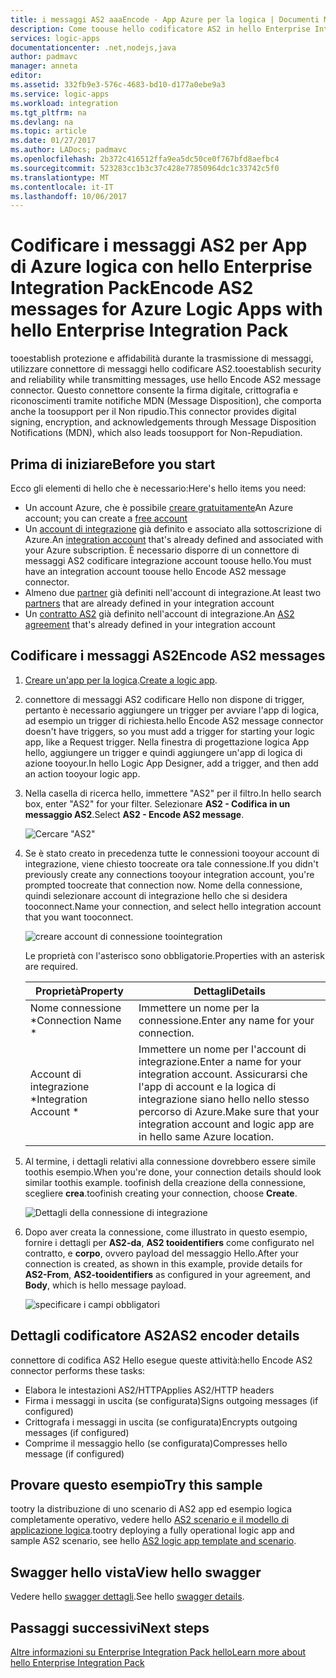 ```yaml
---
title: i messaggi AS2 aaaEncode - App Azure per la logica | Documenti Microsoft
description: Come toouse hello codificatore AS2 in hello Enterprise Integration Pack per le app di logica di Azure
services: logic-apps
documentationcenter: .net,nodejs,java
author: padmavc
manager: anneta
editor: 
ms.assetid: 332fb9e3-576c-4683-bd10-d177a0ebe9a3
ms.service: logic-apps
ms.workload: integration
ms.tgt_pltfrm: na
ms.devlang: na
ms.topic: article
ms.date: 01/27/2017
ms.author: LADocs; padmavc
ms.openlocfilehash: 2b372c416512ffa9ea5dc50ce0f767bfd8aefbc4
ms.sourcegitcommit: 523283cc1b3c37c428e77850964dc1c33742c5f0
ms.translationtype: MT
ms.contentlocale: it-IT
ms.lasthandoff: 10/06/2017
---
```

# <a name="encode-as2-messages-for-azure-logic-apps-with-hello-enterprise-integration-pack"></a><span data-ttu-id="4d13d-103">Codificare i messaggi AS2 per App di Azure logica con hello Enterprise Integration Pack</span><span class="sxs-lookup"><span data-stu-id="4d13d-103">Encode AS2 messages for Azure Logic Apps with hello Enterprise Integration Pack</span></span>

<span data-ttu-id="4d13d-104">tooestablish protezione e affidabilità durante la trasmissione di messaggi, utilizzare connettore di messaggi hello codificare AS2.</span><span class="sxs-lookup"><span data-stu-id="4d13d-104">tooestablish security and reliability while transmitting messages, use hello Encode AS2 message connector.</span></span> <span data-ttu-id="4d13d-105">Questo connettore consente la firma digitale, crittografia e riconoscimenti tramite notifiche MDN (Message Disposition), che comporta anche la toosupport per il Non ripudio.</span><span class="sxs-lookup"><span data-stu-id="4d13d-105">This connector provides digital signing, encryption, and acknowledgements through Message Disposition Notifications (MDN), which also leads toosupport for Non-Repudiation.</span></span>

## <a name="before-you-start"></a><span data-ttu-id="4d13d-106">Prima di iniziare</span><span class="sxs-lookup"><span data-stu-id="4d13d-106">Before you start</span></span>

<span data-ttu-id="4d13d-107">Ecco gli elementi di hello che è necessario:</span><span class="sxs-lookup"><span data-stu-id="4d13d-107">Here's hello items you need:</span></span>

* <span data-ttu-id="4d13d-108">Un account Azure, che è possibile [creare gratuitamente](https://azure.microsoft.com/free)</span><span class="sxs-lookup"><span data-stu-id="4d13d-108">An Azure account; you can create a [free account](https://azure.microsoft.com/free)</span></span>
* <span data-ttu-id="4d13d-109">Un [account di integrazione](logic-apps-enterprise-integration-create-integration-account.md) già definito e associato alla sottoscrizione di Azure.</span><span class="sxs-lookup"><span data-stu-id="4d13d-109">An [integration account](logic-apps-enterprise-integration-create-integration-account.md) that's already defined and associated with your Azure subscription.</span></span> <span data-ttu-id="4d13d-110">È necessario disporre di un connettore di messaggi AS2 codificare integrazione account toouse hello.</span><span class="sxs-lookup"><span data-stu-id="4d13d-110">You must have an integration account toouse hello Encode AS2 message connector.</span></span>
* <span data-ttu-id="4d13d-111">Almeno due [partner](logic-apps-enterprise-integration-partners.md) già definiti nell'account di integrazione.</span><span class="sxs-lookup"><span data-stu-id="4d13d-111">At least two [partners](logic-apps-enterprise-integration-partners.md) that are already defined in your integration account</span></span>
* <span data-ttu-id="4d13d-112">Un [contratto AS2](logic-apps-enterprise-integration-as2.md) già definito nell'account di integrazione.</span><span class="sxs-lookup"><span data-stu-id="4d13d-112">An [AS2 agreement](logic-apps-enterprise-integration-as2.md) that's already defined in your integration account</span></span>

## <a name="encode-as2-messages"></a><span data-ttu-id="4d13d-113">Codificare i messaggi AS2</span><span class="sxs-lookup"><span data-stu-id="4d13d-113">Encode AS2 messages</span></span>

1. <span data-ttu-id="4d13d-114">[Creare un'app per la logica](logic-apps-create-a-logic-app.md).</span><span class="sxs-lookup"><span data-stu-id="4d13d-114">[Create a logic app](logic-apps-create-a-logic-app.md).</span></span>

2. <span data-ttu-id="4d13d-115">connettore di messaggi AS2 codificare Hello non dispone di trigger, pertanto è necessario aggiungere un trigger per avviare l'app di logica, ad esempio un trigger di richiesta.</span><span class="sxs-lookup"><span data-stu-id="4d13d-115">hello Encode AS2 message connector doesn't have triggers, so you must add a trigger for starting your logic app, like a Request trigger.</span></span> <span data-ttu-id="4d13d-116">Nella finestra di progettazione logica App hello, aggiungere un trigger e quindi aggiungere un'app di logica di azione tooyour.</span><span class="sxs-lookup"><span data-stu-id="4d13d-116">In hello Logic App Designer, add a trigger, and then add an action tooyour logic app.</span></span>

3.  <span data-ttu-id="4d13d-117">Nella casella di ricerca hello, immettere "AS2" per il filtro.</span><span class="sxs-lookup"><span data-stu-id="4d13d-117">In hello search box, enter "AS2" for your filter.</span></span> <span data-ttu-id="4d13d-118">Selezionare **AS2 - Codifica in un messaggio AS2**.</span><span class="sxs-lookup"><span data-stu-id="4d13d-118">Select **AS2 - Encode AS2 message**.</span></span>
   
    ![Cercare "AS2"](./media/logic-apps-enterprise-integration-as2-encode/as2decodeimage1.png)

4. <span data-ttu-id="4d13d-120">Se è stato creato in precedenza tutte le connessioni tooyour account di integrazione, viene chiesto toocreate ora tale connessione.</span><span class="sxs-lookup"><span data-stu-id="4d13d-120">If you didn't previously create any connections tooyour integration account, you're prompted toocreate that connection now.</span></span> <span data-ttu-id="4d13d-121">Nome della connessione, quindi selezionare account di integrazione hello che si desidera tooconnect.</span><span class="sxs-lookup"><span data-stu-id="4d13d-121">Name your connection, and select hello integration account that you want tooconnect.</span></span> 
   
    ![creare account di connessione toointegration](./media/logic-apps-enterprise-integration-as2-encode/as2encodeimage1.png)  

    <span data-ttu-id="4d13d-123">Le proprietà con l'asterisco sono obbligatorie.</span><span class="sxs-lookup"><span data-stu-id="4d13d-123">Properties with an asterisk are required.</span></span>

    | <span data-ttu-id="4d13d-124">Proprietà</span><span class="sxs-lookup"><span data-stu-id="4d13d-124">Property</span></span> | <span data-ttu-id="4d13d-125">Dettagli</span><span class="sxs-lookup"><span data-stu-id="4d13d-125">Details</span></span> |
    | --- | --- |
    | <span data-ttu-id="4d13d-126">Nome connessione *</span><span class="sxs-lookup"><span data-stu-id="4d13d-126">Connection Name *</span></span> |<span data-ttu-id="4d13d-127">Immettere un nome per la connessione.</span><span class="sxs-lookup"><span data-stu-id="4d13d-127">Enter any name for your connection.</span></span> |
    | <span data-ttu-id="4d13d-128">Account di integrazione *</span><span class="sxs-lookup"><span data-stu-id="4d13d-128">Integration Account *</span></span> |<span data-ttu-id="4d13d-129">Immettere un nome per l'account di integrazione.</span><span class="sxs-lookup"><span data-stu-id="4d13d-129">Enter a name for your integration account.</span></span> <span data-ttu-id="4d13d-130">Assicurarsi che l'app di account e la logica di integrazione siano hello nello stesso percorso di Azure.</span><span class="sxs-lookup"><span data-stu-id="4d13d-130">Make sure that your integration account and logic app are in hello same Azure location.</span></span> |

5.  <span data-ttu-id="4d13d-131">Al termine, i dettagli relativi alla connessione dovrebbero essere simile toothis esempio.</span><span class="sxs-lookup"><span data-stu-id="4d13d-131">When you're done, your connection details should look similar toothis example.</span></span> <span data-ttu-id="4d13d-132">toofinish della creazione della connessione, scegliere **crea**.</span><span class="sxs-lookup"><span data-stu-id="4d13d-132">toofinish creating your connection, choose **Create**.</span></span>
   
    ![Dettagli della connessione di integrazione](./media/logic-apps-enterprise-integration-as2-encode/as2encodeimage2.png)

6. <span data-ttu-id="4d13d-134">Dopo aver creata la connessione, come illustrato in questo esempio, fornire i dettagli per **AS2-da**, **AS2 tooidentifiers** come configurato nel contratto, e **corpo**, ovvero payload del messaggio Hello.</span><span class="sxs-lookup"><span data-stu-id="4d13d-134">After your connection is created, as shown in this example, provide details for **AS2-From**, **AS2-tooidentifiers** as configured in your agreement, and **Body**, which is hello message payload.</span></span>
   
    ![specificare i campi obbligatori](./media/logic-apps-enterprise-integration-as2-encode/as2encodeimage3.png)

## <a name="as2-encoder-details"></a><span data-ttu-id="4d13d-136">Dettagli codificatore AS2</span><span class="sxs-lookup"><span data-stu-id="4d13d-136">AS2 encoder details</span></span>

<span data-ttu-id="4d13d-137">connettore di codifica AS2 Hello esegue queste attività:</span><span class="sxs-lookup"><span data-stu-id="4d13d-137">hello Encode AS2 connector performs these tasks:</span></span> 

* <span data-ttu-id="4d13d-138">Elabora le intestazioni AS2/HTTP</span><span class="sxs-lookup"><span data-stu-id="4d13d-138">Applies AS2/HTTP headers</span></span>
* <span data-ttu-id="4d13d-139">Firma i messaggi in uscita (se configurata)</span><span class="sxs-lookup"><span data-stu-id="4d13d-139">Signs outgoing messages (if configured)</span></span>
* <span data-ttu-id="4d13d-140">Crittografa i messaggi in uscita (se configurata)</span><span class="sxs-lookup"><span data-stu-id="4d13d-140">Encrypts outgoing messages (if configured)</span></span>
* <span data-ttu-id="4d13d-141">Comprime il messaggio hello (se configurata)</span><span class="sxs-lookup"><span data-stu-id="4d13d-141">Compresses hello message (if configured)</span></span>

## <a name="try-this-sample"></a><span data-ttu-id="4d13d-142">Provare questo esempio</span><span class="sxs-lookup"><span data-stu-id="4d13d-142">Try this sample</span></span>

<span data-ttu-id="4d13d-143">tootry la distribuzione di uno scenario di AS2 app ed esempio logica completamente operativo, vedere hello [AS2 scenario e il modello di applicazione logica](https://azure.microsoft.com/documentation/templates/201-logic-app-as2-send-receive/).</span><span class="sxs-lookup"><span data-stu-id="4d13d-143">tootry deploying a fully operational logic app and sample AS2 scenario, see hello [AS2 logic app template and scenario](https://azure.microsoft.com/documentation/templates/201-logic-app-as2-send-receive/).</span></span>

## <a name="view-hello-swagger"></a><span data-ttu-id="4d13d-144">Swagger hello vista</span><span class="sxs-lookup"><span data-stu-id="4d13d-144">View hello swagger</span></span>
<span data-ttu-id="4d13d-145">Vedere hello [swagger dettagli](/connectors/as2/).</span><span class="sxs-lookup"><span data-stu-id="4d13d-145">See hello [swagger details](/connectors/as2/).</span></span> 

## <a name="next-steps"></a><span data-ttu-id="4d13d-146">Passaggi successivi</span><span class="sxs-lookup"><span data-stu-id="4d13d-146">Next steps</span></span>
[<span data-ttu-id="4d13d-147">Altre informazioni su Enterprise Integration Pack hello</span><span class="sxs-lookup"><span data-stu-id="4d13d-147">Learn more about hello Enterprise Integration Pack</span></span>](logic-apps-enterprise-integration-overview.md "apprendere Enterprise Integration Pack") 

